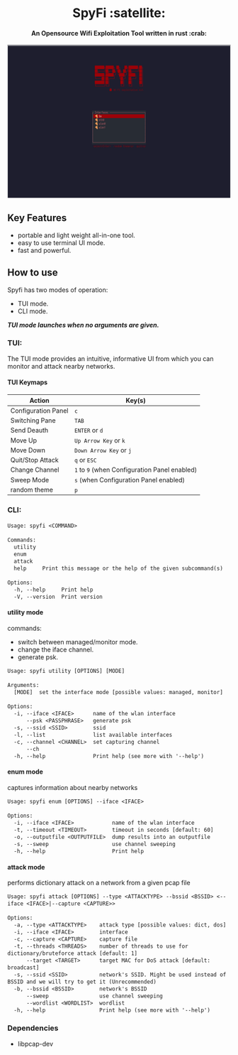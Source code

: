<h1 align="center">
  SpyFi :satellite:
  <br>
</h1>
<h4 align="center">An Opensource Wifi Exploitation Tool written in rust :crab: </h4>

![tui demonstration](.github/media/tui_demonstration.gif)

## Key Features 
- portable and light weight all-in-one tool.
- easy to use terminal UI mode.
- fast and powerful.

## How to use
Spyfi has two modes of operation:
- TUI mode.
- CLI mode.

***TUI mode launches when no arguments are given.*** 

### **TUI:**

The TUI mode provides an intuitive, informative UI
from which you can monitor and attack nearby networks.

#### **TUI Keymaps**
| Action                 | Key(s)                                       |
|------------------------|----------------------------------------------|
| Configuration Panel    | `c`                                          |
| Switching Pane         | `TAB`                                        |
| Send Deauth            | `ENTER` or `d`                               |
| Move Up                | `Up Arrow Key` or `k`                        |
| Move Down              | `Down Arrow Key` or `j`                      |
| Quit/Stop Attack       | `q` or `ESC`                                 |
| Change Channel         | `1` to `9` (when Configuration Panel enabled)|
| Sweep Mode             | `s` (when Configuration Panel enabled)       |
| random theme           | `p`                                          |



### **CLI:**

```
Usage: spyfi <COMMAND>

Commands:
  utility
  enum
  attack
  help     Print this message or the help of the given subcommand(s)

Options:
  -h, --help     Print help
  -V, --version  Print version
```

#### utility mode

commands: 
- switch between managed/monitor mode.
- change the iface channel.
- generate psk.

```
Usage: spyfi utility [OPTIONS] [MODE]

Arguments:
  [MODE]  set the interface mode [possible values: managed, monitor]

Options:
  -i, --iface <IFACE>      name of the wlan interface
      --psk <PASSPHRASE>   generate psk
  -s, --ssid <SSID>        ssid
  -l, --list               list available interfaces
  -c, --channel <CHANNEL>  set capturing channel
      --ch
  -h, --help               Print help (see more with '--help')
```

#### enum mode

captures information about nearby networks

```
Usage: spyfi enum [OPTIONS] --iface <IFACE>

Options:
  -i, --iface <IFACE>            name of the wlan interface
  -t, --timeout <TIMEOUT>        timeout in seconds [default: 60]
  -o, --outputfile <OUTPUTFILE>  dump results into an outputfile
  -s, --sweep                    use channel sweeping
  -h, --help                     Print help
```

#### attack mode

performs dictionary attack on a network from a given pcap
file

```
Usage: spyfi attack [OPTIONS] --type <ATTACKTYPE> --bssid <BSSID> <--iface <IFACE>|--capture <CAPTURE>>

Options:
  -a, --type <ATTACKTYPE>    attack type [possible values: dict, dos]
  -i, --iface <IFACE>        interface
  -c, --capture <CAPTURE>    capture file
  -t, --threads <THREADS>    number of threads to use for dictionary/bruteforce attack [default: 1]
      --target <TARGET>      target MAC for DoS attack [default: broadcast]
  -s, --ssid <SSID>          network's SSID. Might be used instead of BSSID and we will try to get it (Unrecommended)
  -b, --bssid <BSSID>        network's BSSID
      --sweep                use channel sweeping
      --wordlist <WORDLIST>  wordlist
  -h, --help                 Print help (see more with '--help')
```

### Dependencies
- libpcap-dev
